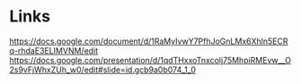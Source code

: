 # Links
https://docs.google.com/document/d/1RaMyIvwY7PfhJoGnLMx6Xhln5ECRq-rhdaE3ELIMVNM/edit
https://docs.google.com/presentation/d/1qdTHxxoTnxcolj75MhpiRMEvw__O2s9vFjWhxZUh_w0/edit#slide=id.gcb9a0b074_1_0

